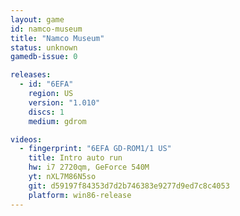 ```yaml
---
layout: game
id: namco-museum
title: "Namco Museum"
status: unknown
gamedb-issue: 0

releases:
  - id: "6EFA"
    region: US
    version: "1.010"
    discs: 1
    medium: gdrom

videos:
  - fingerprint: "6EFA GD-ROM1/1 US"
    title: Intro auto run
    hw: i7 2720qm, GeForce 540M
    yt: nXL7M86N5so
    git: d59197f84353d7d2b746383e9277d9ed7c8c4053
    platform: win86-release
---
```

